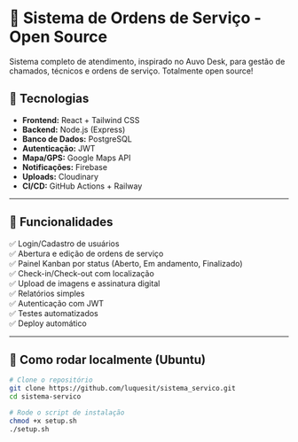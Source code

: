 # 🔧 Sistema de Ordens de Serviço - Open Source

Sistema completo de atendimento, inspirado no Auvo Desk, para gestão de chamados, técnicos e ordens de serviço. Totalmente open source!

## 🧰 Tecnologias

- **Frontend:** React + Tailwind CSS
- **Backend:** Node.js (Express)
- **Banco de Dados:** PostgreSQL
- **Autenticação:** JWT
- **Mapa/GPS:** Google Maps API
- **Notificações:** Firebase
- **Uploads:** Cloudinary
- **CI/CD:** GitHub Actions + Railway

---

## 🚀 Funcionalidades

✅ Login/Cadastro de usuários  
✅ Abertura e edição de ordens de serviço  
✅ Painel Kanban por status (Aberto, Em andamento, Finalizado)  
✅ Check-in/Check-out com localização  
✅ Upload de imagens e assinatura digital  
✅ Relatórios simples  
✅ Autenticação com JWT  
✅ Testes automatizados  
✅ Deploy automático

---

## 🧪 Como rodar localmente (Ubuntu)

```bash
# Clone o repositório
git clone https://github.com/luquesit/sistema_servico.git
cd sistema-servico

# Rode o script de instalação
chmod +x setup.sh
./setup.sh
